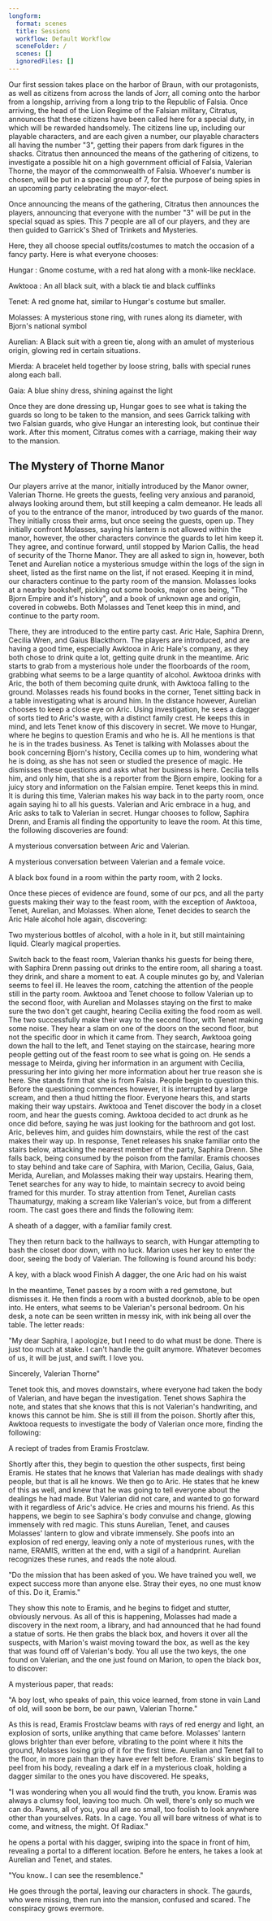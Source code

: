 ```yaml
---
longform:
  format: scenes
  title: Sessions
  workflow: Default Workflow
  sceneFolder: /
  scenes: []
  ignoredFiles: []
---
```

Our first session takes place on the harbor of Braun, with our protagonists, as well as citizens from across the lands of Jorr, all coming onto the harbor from a longship, arriving from a long trip to the Republic of Falsia. Once arriving, the head of the Lion Regime of the Falsian military, Citratus, announces that these citizens have been called here for a special duty, in which will be rewarded handsomely. The citizens line up, including our playable characters, and are each given a number, our playable characters all having the number "3", getting their papers from dark figures in the shacks. Citratus then announced the means of the gathering of citizens, to investigate a possible hit on a high government official of Falsia, Valerian Thorne, the mayor of the commonwealth of Falsia. Whoever's number is chosen, will be put in a special group of 7, for the purpose of being spies in an upcoming party celebrating the mayor-elect. 

Once announcing the means of the gathering, Citratus then announces the players, announcing that everyone with the number "3" will be put in the special squad as spies. This 7 people are all of our players, and they are then guided to Garrick's Shed of Trinkets and Mysteries.

Here, they all choose special outfits/costumes to match the occasion of a fancy party. Here is what everyone chooses:

Hungar : Gnome costume, with a red hat along with a monk-like necklace.

Awktooa : An all black suit, with a black tie and black cufflinks

Tenet: A red gnome hat, similar to Hungar's costume but smaller.

Molasses: A mysterious stone ring, with runes along its diameter, with Bjorn's national symbol

Aurelian: A Black suit with a green tie, along with an amulet of mysterious origin, glowing red in certain situations.

Mierda: A bracelet held together by loose string, balls with special runes along each ball.

Gaia: A blue shiny dress, shining against the light

Once they are done dressing up, Hungar goes to see what is taking the guards so long to be taken to the mansion, and sees Garrick talking with two Falsian guards, who give Hungar an interesting look, but continue their work. After this moment, Citratus comes with a carriage, making their way to the mansion.

## The Mystery of Thorne Manor

Our players arrive at the manor, initially introduced by the Manor owner, Valerian Thorne. He greets the guests, feeling very anxious and paranoid, always looking around them, but still keeping a calm demeanor. He leads all of you to the entrance of the manor, introduced by two guards of the manor. They initially cross their arms, but once seeing the guests, open up. They initially confront Molasses, saying his lantern is not allowed within the manor, however, the other characters convince the guards to let him keep it. They agree, and continue forward, until stopped by Marion Callis, the head of security of the Thorne Manor. They are all asked to sign in, however, both Tenet and Aurelian notice a mysterious smudge within the logs of the sign in sheet, listed as the first name on the list, if not erased. Keeping it in mind, our characters continue to the party room of the mansion. Molasses looks at a nearby bookshelf, picking out some books, major ones being, "The Bjorn Empire and it's history", and a book of unknown age and origin, covered in cobwebs. Both Molasses and Tenet keep this in mind, and continue to the party room.

There, they are introduced to the entire party cast. Aric Hale, Saphira Drenn, Cecilia Wren, and Gaius Blackthorn. The players are introduced, and are having a good time, especially Awktooa in Aric Hale's company, as they both chose to drink quite a lot, getting quite drunk in the meantime. Aric starts to grab from a mysterious hole under the floorboards of the room, grabbing what seems to be a large quantity of alcohol. Awktooa drinks with Aric, the both of them becoming quite drunk, with Awktooa falling to the ground. Molasses reads his found books in the corner, Tenet sitting back in a table investigating what is around him. In the distance however, Aurelian chooses to keep a close eye on Aric. Using investigation, he sees a dagger of sorts tied to Aric's waste, with a distinct family crest. He keeps this in mind, and lets Tenet know of this discovery in secret. We move to Hungar, where he begins to question Eramis and who he is. All he mentions is that he is in the trades business. As Tenet is talking with Molasses about the book concerning Bjorn's history, Cecilia comes up to him, wondering what he is doing, as she has not seen or studied the presence of magic. He dismisses these questions and asks what her business is here. Cecilia tells him, and only him, that she is a reporter from the Bjorn empire, looking for a juicy story and information on the Falsian empire. Tenet keeps this in mind. It is during this time, Valerian makes his way back in to the party room, once again saying hi to all his guests. Valerian and Aric embrace in a hug, and Aric asks to talk to Valerian in secret. Hungar chooses to follow, Saphira Drenn, and Eramis all finding the opportunity to leave the room. At this time, the following discoveries are found:

A mysterious conversation between Aric and Valerian.

A mysterious conversation between Valerian and a female voice.

A black box found in a room within the party room, with 2 locks.

Once these pieces of evidence are found, some of our pcs, and all the party guests making their way to the feast room, with the exception of Awktooa, Tenet, Aurelian, and Molasses. When alone, Tenet decides to search the Aric Hale alcohol hole again, discovering:

Two mysterious bottles of alcohol, with a hole in it, but still maintaining liquid. Clearly magical properties.

Switch back to the feast room, Valerian thanks his guests for being there, with Saphira Drenn passing out drinks to the entire room, all sharing a toast. they drink, and share a moment to eat. A couple minutes go by, and Valerian seems to feel ill. He leaves the room, catching the attention of the people still in the party room. Awktooa and Tenet choose to follow Valerian up to the second floor, with Aurelian and Molasses staying on the first to make sure the two don't get caught, hearing Cecilia exiting the food room as well.
\
The two successfully make their way to the second floor, with Tenet making some noise. They hear a slam on one of the doors on the second floor, but not the specific door in which it came from. They search, Awktooa going down the hall to the left, and Tenet staying on the staircase, hearing more people getting out of the feast room to see what is going on. He sends a message to Meirda, giving her information in an argument with Cecilia, pressuring her into giving her more information about her true reason she is here. She stands firm that she is from Falsia. People begin to question this. Before the questioning commences however, it is interrupted by a large scream, and then a thud hitting the floor. Everyone hears this, and starts making their way upstairs. Awktooa and Tenet discover the body in a closet room, and hear the guests coming. Awktooa decided to act drunk as he once did before, saying he was just looking for the bathroom and got lost. Aric, believes him, and guides him downstairs, while the rest of the cast makes their way up. In response, Tenet releases his snake familiar onto the stairs below, attacking the nearest member of the party, Saphira Drenn. She falls back, being consumed by the poison from the familar. Eramis chooses to stay behind and take care of Saphira, with Marion, Cecilia, Gaius, Gaia, Merida, Aurelian, and Molasses making their way upstairs. Hearing them, Tenet searches for any way to hide, to maintain secrecy to avoid being framed for this murder. To stray attention from Tenet, Aurelian casts Thaumaturgy, making a scream like Valerian's voice, but from a different room. The cast goes there and finds the following item:

A sheath of a dagger, with a familiar family crest.

They then return back to the hallways to search, with Hungar attempting to bash the closet door down, with no luck. Marion uses her key to enter the door, seeing the body of Valerian. The following is found around his body:

A key, with a black wood Finish
A dagger, the one Aric had on his waist

In the meantime, Tenet passes by a room with a red gemstone, but dismisses it. He then finds a room with a busted doorknob, able to be open into. He enters, what seems to be Valerian's personal bedroom. On his desk, a note can be seen written in messy ink, with ink being all over the table. The letter reads:

"My dear Saphira,
I apologize, but I need to do what must be done. There is just too much at stake. I can't handle the guilt anymore. Whatever becomes of us, it will be just, and swift. I love you.

Sincerely,
Valerian Thorne"

Tenet took this, and moves downstairs, where everyone had taken the body of Valerian, and have began the investigation. Tenet shows Saphira the note, and states that she knows that this is not Valerian's handwriting, and knows this cannot be him. She is still ill from the poison. Shortly after this, Awktooa requests to investigate the body of Valerian once more, finding the following:

A reciept of trades from Eramis Frostclaw.

Shortly after this,  they begin to question the other suspects, first being Eramis. He states that he knows that Valerian has made dealings with shady people, but that is all he knows. We then go to Aric. He states that he knew of this as well, and knew that he was going to tell everyone about the dealings he had made. But Valerian did not care, and wanted to go forward with it regardless of Aric's advice. He cries and mourns his friend. As this happens, we begin to see Saphira's body convulse and change, glowing immensely with red magic. This stuns Aurelian, Tenet, and causes Molasses' lantern to glow and vibrate immensely. She poofs into an explosion of red energy, leaving only a note of mysterious runes, with the name, ERAMIS, written at the end, with a sigil of a handprint. Aurelian recognizes these runes, and reads the note aloud.

"Do the mission that has been asked of you. We have trained you well, we expect success more than anyone else. Stray their eyes, no one must know of this. Do it, Eramis."

They show this note to Eramis, and he begins to fidget and stutter, obviously nervous. As all of this is happening, Molasses had made a discovery in the next room, a library, and had announced that he had found a statue of sorts. He then grabs the black box, and hovers it over all the suspects, with Marion's waist moving toward the box, as well as the key that was found off of Valerian's body. You all use the two keys, the one found on Valerian, and the one just found on Marion, to open the black box, to discover:

A mysterious paper, that reads:

"A boy lost, who speaks of pain,
this voice learned, from stone in vain
Land of old, will soon be born,
be our pawn, Valerian Thorne."

As this is read, Eramis Frostclaw beams with rays of red energy and light, an explosion of sorts, unlike anything that came before. Molasses' lantern glows brighter than ever before, vibrating to the point where it hits the ground, Molasses losing grip of it for the first time. Aurelian and Tenet fall to the floor, in more pain than they have ever felt before. Eramis' skin begins to peel from his body, revealing a dark elf in a mysterious cloak, holding a dagger similar to the ones you have discovered. He speaks,

"I was wondering when you all would find the truth, you know. Eramis was always a clumsy fool, leaving too much. Oh well, there's only so much we can do. Pawns, all of you, you all are so small, too foolish to look anywhere other than yourselves. Rats. In a cage. You all will bare witness of what is to come, and witness, the might. Of Radiax."

he opens a portal with his dagger, swiping into the space in front of him, revealing a portal to a different location. Before he enters, he takes a look at Aurelian and Tenet, and states.

"You know.. I can see the resemblence."

He goes through the portal, leaving our characters in shock. The gaurds, who were missing, then run into the mansion, confused and scared. The conspiracy grows evermore.